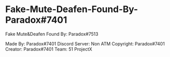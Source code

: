 # Fake-Mute-Deafen-Found-By-Paradox#7401
Fake Mute&amp;Deafen Found By: Paradox#7513

Made By: Paradox#7401
Discord Server: Non ATM
Copyright: Paradox#7401
Creator: Paradox#7401
Team: 51 ProjectX
